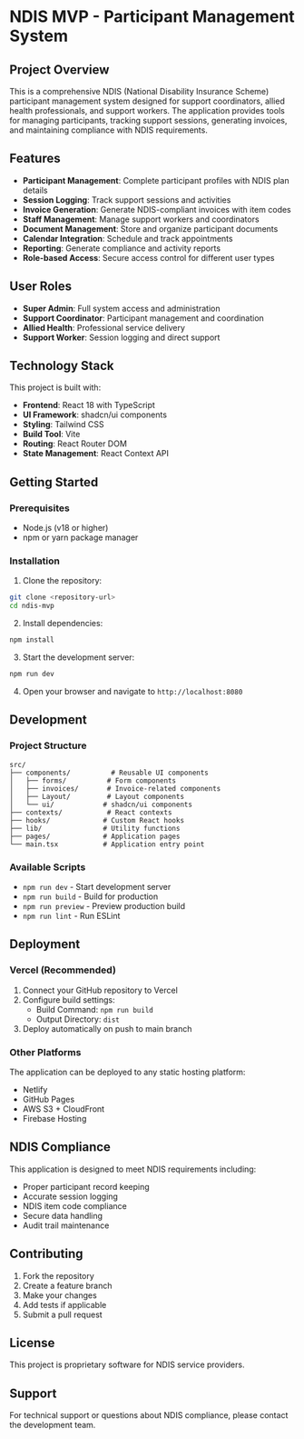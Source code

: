 # NDIS MVP - Participant Management System

## Project Overview

This is a comprehensive NDIS (National Disability Insurance Scheme) participant management system designed for support coordinators, allied health professionals, and support workers. The application provides tools for managing participants, tracking support sessions, generating invoices, and maintaining compliance with NDIS requirements.

## Features

- **Participant Management**: Complete participant profiles with NDIS plan details
- **Session Logging**: Track support sessions and activities
- **Invoice Generation**: Generate NDIS-compliant invoices with item codes
- **Staff Management**: Manage support workers and coordinators
- **Document Management**: Store and organize participant documents
- **Calendar Integration**: Schedule and track appointments
- **Reporting**: Generate compliance and activity reports
- **Role-based Access**: Secure access control for different user types

## User Roles

- **Super Admin**: Full system access and administration
- **Support Coordinator**: Participant management and coordination
- **Allied Health**: Professional service delivery
- **Support Worker**: Session logging and direct support

## Technology Stack

This project is built with:

- **Frontend**: React 18 with TypeScript
- **UI Framework**: shadcn/ui components
- **Styling**: Tailwind CSS
- **Build Tool**: Vite
- **Routing**: React Router DOM
- **State Management**: React Context API

## Getting Started

### Prerequisites

- Node.js (v18 or higher)
- npm or yarn package manager

### Installation

1. Clone the repository:
```bash
git clone <repository-url>
cd ndis-mvp
```

2. Install dependencies:
```bash
npm install
```

3. Start the development server:
```bash
npm run dev
```

4. Open your browser and navigate to `http://localhost:8080`

## Development

### Project Structure

```
src/
├── components/          # Reusable UI components
│   ├── forms/          # Form components
│   ├── invoices/       # Invoice-related components
│   ├── Layout/         # Layout components
│   └── ui/            # shadcn/ui components
├── contexts/           # React contexts
├── hooks/             # Custom React hooks
├── lib/               # Utility functions
├── pages/             # Application pages
└── main.tsx           # Application entry point
```

### Available Scripts

- `npm run dev` - Start development server
- `npm run build` - Build for production
- `npm run preview` - Preview production build
- `npm run lint` - Run ESLint

## Deployment

### Vercel (Recommended)

1. Connect your GitHub repository to Vercel
2. Configure build settings:
   - Build Command: `npm run build`
   - Output Directory: `dist`
3. Deploy automatically on push to main branch

### Other Platforms

The application can be deployed to any static hosting platform:
- Netlify
- GitHub Pages
- AWS S3 + CloudFront
- Firebase Hosting

## NDIS Compliance

This application is designed to meet NDIS requirements including:
- Proper participant record keeping
- Accurate session logging
- NDIS item code compliance
- Secure data handling
- Audit trail maintenance

## Contributing

1. Fork the repository
2. Create a feature branch
3. Make your changes
4. Add tests if applicable
5. Submit a pull request

## License

This project is proprietary software for NDIS service providers.

## Support

For technical support or questions about NDIS compliance, please contact the development team.
